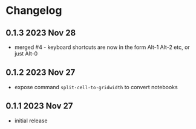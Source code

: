 # Changelog

## 0.1.3 2023 Nov 28

- merged #4 - keyboard shortcuts are now in the form
  Alt-1 Alt-2 etc, or just Alt-0

## 0.1.2 2023 Nov 27

- expose command `split-cell-to-gridwidth` to convert notebooks

## 0.1.1 2023 Nov 27

- initial release
